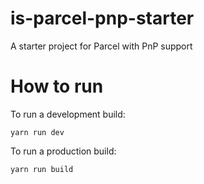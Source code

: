 # is-parcel-pnp-starter

A starter project for Parcel with PnP support

# How to run

To run a development build:

```
yarn run dev
```

To run a production build:

```
yarn run build
```

